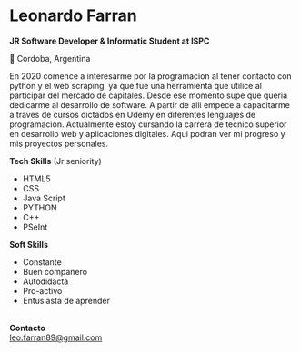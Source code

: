 <H1>Leonardo Farran</H1>

<b>JR Software Developer & Informatic Student at ISPC</b>

📍 Cordoba, Argentina</BR>

En 2020 comence a interesarme por la programacion al tener contacto con python y el web scraping, ya que fue una herramienta que utilice al participar del mercado de capitales. Desde ese momento supe que queria dedicarme al desarrollo de software. A partir de alli empece a capacitarme a traves de cursos dictados en Udemy en diferentes lenguajes de programacion. Actualmente estoy cursando la carrera de tecnico superior en desarrollo web y aplicaciones digitales.
Aqui podran ver mi progreso y mis proyectos personales.

<b>Tech Skills</b> (Jr seniority)</BR>
<ul>
<li>HTML5</li>
<li>CSS</li>
<li>Java Script</li>
<li>PYTHON</li>
<li>C++</li>
<li>PSeInt</li>
</ul>


<b>Soft Skills</b></BR>
<ul>
<li>Constante</li>
<li>Buen compañero</li>
<li>Autodidacta</li>
<li>Pro-activo</li>
<li>Entusiasta de aprender</li>
</ul>
</BR>
<b>Contacto</b></BR>
<a href="mailto:leo.farran89@gmail.com">leo.farran89@gmail.com</a>
